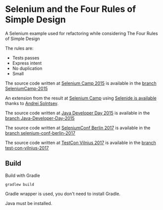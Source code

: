 # Selenium and the Four Rules of Simple Design

A Selenium example used for refactoring while considering The Four Rules of Simple Design

The rules are: 

* Tests passes
* Express intent
* No duplication
* Small

The source code written at [Selenium Camp 2015](http://seleniumcamp.com/) is available in the 
[branch SeleniumCamp-2015](https://github.com/tsundberg/Selenium-and-the-Four-Rules-of-Simple-Design/tree/SeleniumCamp-2015)

An extension from the result at [Selenium Camp](http://seleniumcamp.com/) using [Selenide is available](https://github.com/tsundberg/Selenium-and-the-Four-Rules-of-Simple-Design/tree/Selenide-example)
thanks to [Andrei Solntsev](https://github.com/asolntsev).

The source code written at [Java Developer Day 2015](http://15.jdd.org.pl/) is available in the
[branch Java-Developer-Day-2015](https://github.com/tsundberg/Selenium-and-the-Four-Rules-of-Simple-Design/tree/Java-Developer-Day-2015)

The source code written at [SeleniumConf Berlin 2017](https://www.seleniumconf.de/) is available in the
[branch selenium-conf-berlin-2017](https://github.com/tsundberg/Selenium-and-the-Four-Rules-of-Simple-Design/tree/selenium-conf-berlin-2017)

The source code written at [TestCon Vilnius 2017](http://www.testcon.lt/) is available in the
[branch test-con-vilnius-2017](https://github.com/tsundberg/Selenium-and-the-Four-Rules-of-Simple-Design/tree/test-con-vilnius-2017)

## Build

Build with Gradle

    gradlew build
    
Gradle wrapper is used, you don't need to install Gradle.

Java must be installed.    